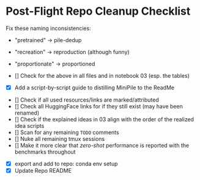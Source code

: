 # Post-Flight Repo Cleanup Checklist

Fix these naming inconsistencies:
- "pretrained" -> pile-dedup
- "recreation" -> reproduction (although funny)
- "proportionate" -> proportioned

- [] Check for the above in all files and in notebook 03 (esp. the tables)
- [x] Add a script-by-script guide to distilling MiniPile to the ReadMe
- [] Check if all used resources/links are marked/attributed
- [] Check all HuggingFace links for if they still exist (may have been renamed)
- [] Check if the explained ideas in 03 align with the order of the realized idea scripts
- [] Scan for any remaining `TODO` comments
- [] Nuke all remaining tmux sessions
- [] Make it more clear that *zero-shot* performance is reported with the benchmarks throughout
- [x] export and add to repo: conda env setup
- [x] Update Repo README